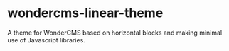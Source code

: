 # wondercms-linear-theme
A theme for WonderCMS based on horizontal blocks and making minimal use of Javascript libraries.
